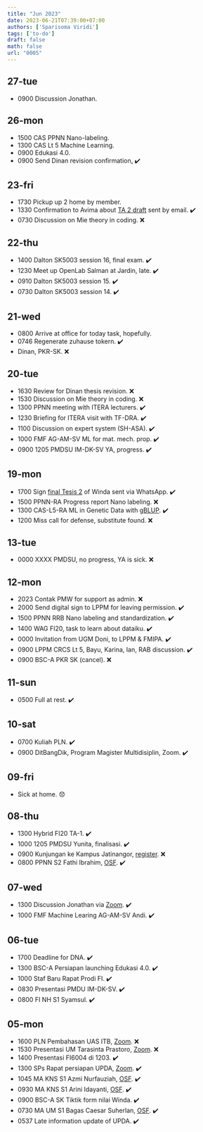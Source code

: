 ```yaml
---
title: "Jun 2023"
date: 2023-06-21T07:39:00+07:00
authors: ['Sparisoma Viridi']
tags: ['to-do']
draft: false
math: false
url: "0005"
---
```


## 27-tue
+ 0900 Discussion Jonathan.


## 26-mon
+ 1500 CAS PPNN Nano-labeling.
+ 1300 CAS Lt 5 Machine Learning.
+ 0900 Edukasi 4.0.
+ 0900 Send Dinan revision confirmation[.](https://osf.io/tbz9p/) :heavy_check_mark:

## 23-fri
+ 1730 Pickup up 2 home by member.
+ 1330 Confirmation to Avima about [TA 2 draft](https://osf.io/grnvq) sent by email. :heavy_check_mark:
+ 0730 Discussion on Mie theory in coding. :x:


## 22-thu
+ 1400 Dalton SK5003 session 16, final exam. :heavy_check_mark:
+ 1230 Meet up OpenLab Salman at Jardin, late. :heavy_check_mark:
+ 0910 Dalton SK5003 session 15. :heavy_check_mark:
+ 0730 Dalton SK5003 session 14. :heavy_check_mark:

## 21-wed
+ 0800 Arrive at office for today task, hopefully.
+ 0746 Regenerate zuhause tokern. :heavy_check_mark:
+ Dinan, PKR-SK. :x:


## 20-tue
+ 1630 Review for Dinan thesis revision. :x:
+ 1530 Discussion on Mie theory in coding. :x:
+ 1300 PPNN meeting with ITERA lecturers. :heavy_check_mark:
+ 1230 Briefing for ITERA visit with TF-DRA. :heavy_check_mark:
+ 1100 Discussion on expert system (SH-ASA). :heavy_check_mark:
+ 1000 FMF AG-AM-SV ML for mat. mech. prop. :heavy_check_mark:
+ 0900 1205 PMDSU IM-DK-SV YA, progress. :heavy_check_mark:


## 19-mon
+ 1700 Sign [final Tesis 2](https://osf.io/w2h4r) of Winda sent via WhatsApp. :heavy_check_mark:
+ 1500 PPNN-RA Progress report Nano labeling. :x:
+ 1300 CAS-L5-RA ML in Genetic Data with [gBLUP](https://pubmed.ncbi.nlm.nih.gov/23756897/). :heavy_check_mark:
+ 1200 Miss call for defense, substitute found. :x:


## 13-tue
+ 0000 XXXX PMDSU, no progress, YA is sick. :x:


## 12-mon
+ 2023 Contak PMW for support as admin. :x:
+ 2000 Send digital sign to LPPM for leaving permission. :heavy_check_mark:
+ 1500 PPNN RRB Nano labeling and standardization. :heavy_check_mark:
+ 1400 WAG FI20, task to learn about dataiku. :heavy_check_mark:
+ 0000 Invitation from UGM Doni, to LPPM & FMIPA. :heavy_check_mark:
+ 0900 LPPM CRCS Lt 5, Bayu, Karina, Ian, RAB discussion. :heavy_check_mark:
+ 0900 BSC-A PKR SK (cancel). :x:


## 11-sun
+ 0500 Full at rest. :heavy_check_mark:


## 10-sat
+ 0700 Kuliah PLN. :heavy_check_mark:
+ 0900 DitBangDik, Program Magister Multidisiplin, Zoom. :heavy_check_mark:


## 09-fri
+ Sick at home. :disappointed:


## 08-thu
+ 1300 Hybrid FI20 TA-1. :heavy_check_mark:
+ 1000 1205 PMDSU Yunita, finalisasi. :heavy_check_mark:
+ 0900 Kunjungan ke Kampus Jatinangor, [register](https://forms.gle/P89hu3Tyw24qYsRS6). :x:
+ 0800 PPNN S2 Fathi Ibrahim, [OSF](https://osf.io/t9qc7/). :heavy_check_mark:


## 07-wed
+ 1300 Discussion Jonathan via [Zoom](https://itb-ac-id.zoom.us/j/95571987789). :heavy_check_mark:
+ 1000 FMF Machine Learing AG-AM-SV Andi. :heavy_check_mark:


## 06-tue
+ 1700 Deadline for DNA. :heavy_check_mark:
+ 1300 BSC-A Persiapan launching Edukasi 4.0. :heavy_check_mark:
+ 1000 Staf Baru Rapat Prodi FI. :heavy_check_mark:
+ 0830 Presentasi PMDU IM-DK-SV. :heavy_check_mark:
+ 0800 FI NH S1 Syamsul. :heavy_check_mark:


## 05-mon
+ 1600 PLN Pembahasan UAS ITB, [Zoom](https://us02web.zoom.us/j/4760388093). :x:
+ 1530 Presentasi UM Tarasinta Prastoro, [Zoom](https://itb-ac-id.zoom.us/j/99135603732). :x:
+ 1400 Presentasi FI6004 di 1203. :heavy_check_mark:
+ 1300 SPs Rapat persiapan UPDA, [Zoom](https://itb-ac-id.zoom.us/j/91476736906). :heavy_check_mark:
+ 1045 MA KNS S1 Azmi Nurfauziah, [OSF](https://osf.io/prz6a/). :heavy_check_mark:
+ 0930 MA KNS S1 Arini Idayanti, [OSF](https://osf.io/acw8t/). :heavy_check_mark:
+ 0900 BSC-A SK Tiktik form nilai Winda. :heavy_check_mark:
+ 0730 MA UM S1 Bagas Caesar Suherlan, [OSF](https://osf.io/szhmj/). :heavy_check_mark:
+ 0537 Late information update of UPDA. :heavy_check_mark:
